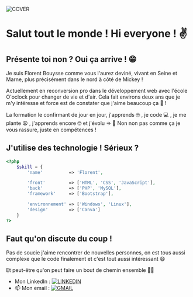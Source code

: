 ![COVER](https://github.com/FlorentBouysse/FlorentBouysse/blob/main/img/devcode.png)

# Salut tout le monde ! Hi everyone ! ✌️

## Présente toi non ? Oui ça arrive ! 😁

Je suis Florent Bouysse comme vous l'aurez deviné, vivant en Seine et Marne, plus précisément dans le nord à côté de Mickey ! 

Actuellement en reconversion pro dans le développement web avec l'école O'oclock pour changer de vie et d'air. Cela fait environs deux ans que je m'y intéresse et force est de constater que j'aime beaucoup ça 🤩 ! 

La formation le confirmant de jour en jour, j'apprends 🤓 , je code 💻 , je me plante 😩 , j'apprends encore 🤓 et j'évolu => 🤖 Non non pas comme ça je vous rassure, juste en compétences !

## J'utilise des technologie ! Sérieux ?

```php
<?php
    $skill = {
        'name'          => 'Florent',

        'front'         => ['HTML', 'CSS', 'JavaScript'],
        'back'          => ['PHP', 'MySQL'],
        'framework'     => ['Bootstrap'],

        'environnement' => ['Windows', 'Linux'],
        'design'        => ['Canva']
    }
?>
```
## Faut qu'on discute du coup !

Pas de soucie j'aime rencontrer de nouvelles personnes, on est tous aussi complexe que le code finalement et c'est tout aussi intéressant 😄

Et peut-être qu'on peut faire un bout de chemin ensemble 🤜🤛

- Mon LinkedIn : [![LINKEDIN](https://img.shields.io/badge/LinkedIn-0077B5?style=for-the-badge&logo=linkedin&logoColor=white)](https://www.linkedin.com/in/florent-bouysse/)
- 📫 Mon email : [![GMAIL](https://img.shields.io/badge/Gmail-D14836?style=for-the-badge&logo=gmail&logoColor=white)](mailto:bouysse.devcode@gmail.com)
